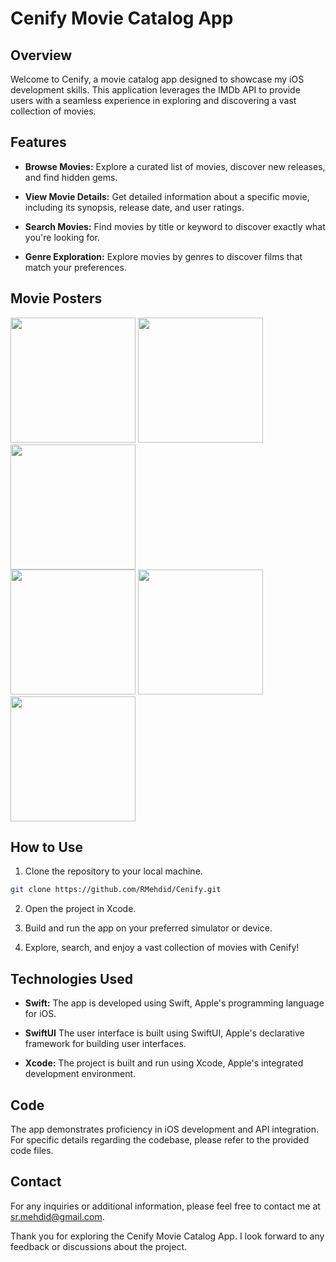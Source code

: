 # Cenify Movie Catalog App

## Overview

Welcome to Cenify, a movie catalog app designed to showcase my iOS development skills. This application leverages the IMDb API to provide users with a seamless experience in exploring and discovering a vast collection of movies.

## Features

- **Browse Movies:** Explore a curated list of movies, discover new releases, and find hidden gems.

- **View Movie Details:** Get detailed information about a specific movie, including its synopsis, release date, and user ratings.

- **Search Movies:** Find movies by title or keyword to discover exactly what you're looking for.

- **Genre Exploration:** Explore movies by genres to discover films that match your preferences.

## Movie Posters

<img src="Images/movie1.jpg" width="200"/> <img src="Images/movie2.jpg" width="200"/> <img src="Images/movie3.jpg" width="200"/> <br>
<img src="Images/movie4.jpg" width="200"/> <img src="Images/movie5.jpg" width="200"/> <img src="Images/movie6.jpg" width="200"/>



## How to Use

1. Clone the repository to your local machine.

```bash
git clone https://github.com/RMehdid/Cenify.git
```

2. Open the project in Xcode.

3. Build and run the app on your preferred simulator or device.

4. Explore, search, and enjoy a vast collection of movies with Cenify!

## Technologies Used

- **Swift:** The app is developed using Swift, Apple's programming language for iOS.

- **SwiftUI** The user interface is built using SwiftUI, Apple's declarative framework for building user interfaces.

- **Xcode:** The project is built and run using Xcode, Apple's integrated development environment.

## Code

The app demonstrates proficiency in iOS development and API integration. For specific details regarding the codebase, please refer to the provided code files.

## Contact

For any inquiries or additional information, please feel free to contact me at sr.mehdid@gmail.com.

Thank you for exploring the Cenify Movie Catalog App. I look forward to any feedback or discussions about the project.
